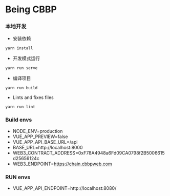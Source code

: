 # Being CBBP

### 本地开发

- 安装依赖

```
yarn install
```

- 开发模式运行

```
yarn run serve
```

- 编译项目

```
yarn run build
```

- Lints and fixes files

```
yarn run lint
```

### Build envs

- NODE_ENV=production
- VUE_APP_PREVIEW=false
- VUE_APP_API_BASE_URL=/api
- BASE_URL=http://localhost:8000
- WEB3_CONTRACT_ADDRESS=0xF78A4948a6Fd09CA0798f2B5006615d25656124c
- WEB3_ENDPOINT=https://chain.cbbpweb.com

### RUN envs

- VUE_APP_API_ENDPOINT=http://localhost:8080/
